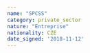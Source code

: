 ```yaml
---
name: "SPCSS"
category: private_sector
nature: "Entreprise"
nationality: CZE
date_signed: '2018-11-12'
---
```

    